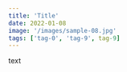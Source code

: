 ```yaml
---
title: 'Title'
date: 2022-01-08
image: '/images/sample-08.jpg'
tags: ['tag-0', 'tag-9', tag-9]
---
```


text
